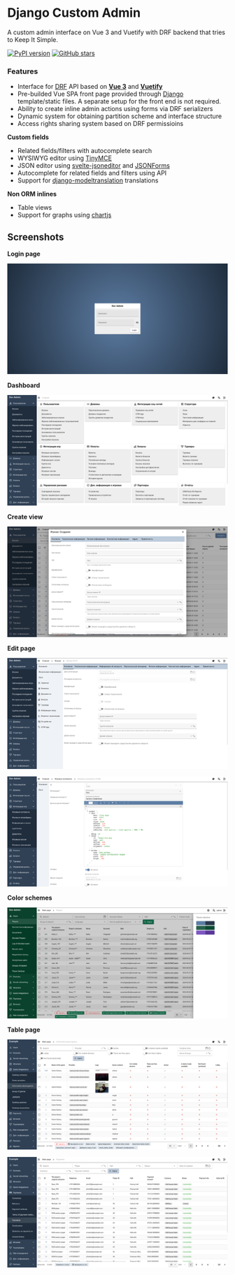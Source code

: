 # Django Custom Admin

A custom admin interface on Vue 3 and Vuetify with DRF backend that tries to Keep It Simple.

[![PyPI version](https://badge.fury.io/py/django-customvueadmin.svg)](https://badge.fury.io/py/django-customvueadmin)
[![GitHub stars](https://img.shields.io/github/stars/Innova-Group-LLC/custom_admin)](https://github.com/Innova-Group-LLC/custom_admin)

### Features

- Interface for [DRF](https://www.django-rest-framework.org/) API based on **[Vue 3](https://vuejs.org/)** and **[Vuetify](https://vuetifyjs.com/)**
- Pre-builded Vue SPA front page provided through [Django](https://www.djangoproject.com/) template/static files. A separate setup for the front end is not required.
- Ability to create inline admin actions using forms via DRF serializers
- Dynamic system for obtaining partition scheme and interface structure
- Access rights sharing system based on DRF permissioins

**Custom fields**
- Related fields/filters with autocomplete search
- WYSIWYG editor using [TinyMCE](https://www.tiny.cloud/docs/tinymce/latest/)
- JSON editor using [svelte-jsoneditor](https://github.com/josdejong/svelte-jsoneditor) and [JSONForms](https://jsonforms.io/)
- Autocomplete for related fields and filters using API
- Support for [django-modeltranslation](https://readthedocs.org/projects/django-modeltranslation/) translations

**Non ORM inlines**
- Table views
- Support for graphs using [chartjs](https://www.chartjs.org/)

## Screenshots

**Login page**

![login](images/login.png)

**Dashboard**

![main-page](images/main-page.png)

**Create view**

![create-view](images/create-view.png)

**Edit page**

![edit-page](images/edit-page.png)

![json-edit](images/json-edit.png)

**Color schemes**

![color-chemes](images/color-chemes.png)

**Table page**

![table-page](images/table-page.png)

![table-page](images/table-page2.png)
